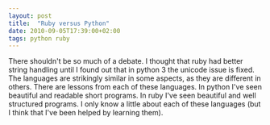 ```yaml
---
layout: post
title:  "Ruby versus Python"
date: 2010-09-05T17:39:00+02:00
tags: python ruby
---
```


There shouldn't be so much of a debate. I thought that ruby had better string handling until I found out that in python 3 the unicode issue is fixed. The languages are strikingly similar in some aspects, as they are different in others. There are lessons from each of these languages. In python I've seen beautiful and readable short programs. In ruby I've seen beautiful and well structured programs. I only know a little about each of these languages (but I think that I've been helped by learning them).
<div style="clear: both;"></div>